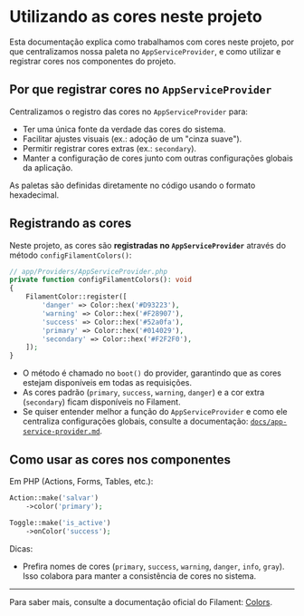 # Utilizando as cores neste projeto

Esta documentação explica como trabalhamos com cores neste projeto, por que centralizamos nossa paleta no `AppServiceProvider`, e como utilizar e registrar cores nos componentes do projeto.


## Por que registrar cores no `AppServiceProvider`

Centralizamos o registro das cores no `AppServiceProvider` para:
- Ter uma única fonte da verdade das cores do sistema.
- Facilitar ajustes visuais (ex.: adoção de um "cinza suave").
- Permitir registrar cores extras (ex.: `secondary`).
- Manter a configuração de cores junto com outras configurações globais da aplicação.

As paletas são definidas diretamente no código usando o formato hexadecimal.

## Registrando as cores

Neste projeto, as cores são **registradas no `AppServiceProvider`** através do método `configFilamentColors()`:

```php
// app/Providers/AppServiceProvider.php
private function configFilamentColors(): void
{
    FilamentColor::register([
        'danger' => Color::hex('#D93223'),
        'warning' => Color::hex('#F28907'),
        'success' => Color::hex('#52a0fa'),
        'primary' => Color::hex('#014029'),
        'secondary' => Color::hex('#F2F2F0'),
    ]);
}
```

- O método é chamado no `boot()` do provider, garantindo que as cores estejam disponíveis em todas as requisições.
- As cores padrão (`primary`, `success`, `warning`, `danger`) e a cor extra (`secondary`) ficam disponíveis no Filament.
- Se quiser entender melhor a função do `AppServiceProvider` e como ele centraliza configurações globais, consulte a documentação: [`docs/app-service-provider.md`](/docs/app-service-provider.md).

## Como usar as cores nos componentes

Em PHP (Actions, Forms, Tables, etc.):

```php
Action::make('salvar')
    ->color('primary');

Toggle::make('is_active')
    ->onColor('success');
```

Dicas:
- Prefira nomes de cores (`primary`, `success`, `warning`, `danger`, `info`, `gray`). Isso colabora para manter a consistência de cores no sistema.

---

Para saber mais, consulte a documentação oficial do Filament: [Colors](https://filamentphp.com/docs/4.x/styling/colors).
